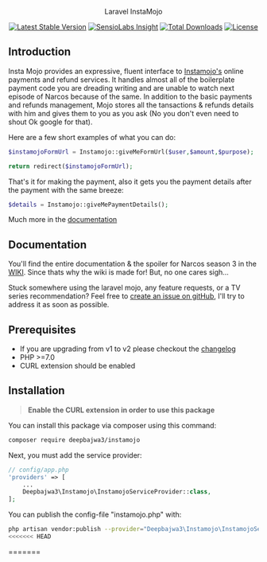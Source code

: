 <p align="center">Laravel InstaMojo</p>

<p align="center">
<a href="https://packagist.org/packages/deepbajwa3/instamojo"><img src="https://poser.pugx.org/deepbajwa3/instamojo/v/stable" alt="Latest Stable Version"></a>
<a href="https://insight.sensiolabs.com/projects/b60d453c-a67c-4079-b775-febe65ee02bc"><img src="https://img.shields.io/badge/Check-Platinum-brightgreen.svg" alt="SensioLabs Insight"></a>
<a href="https://packagist.org/packages/deepbajwa3/instamojo"><img src="https://poser.pugx.org/deepbajwa3/instamojo/downloads" alt="Total Downloads"></a>
<a href="https://packagist.org/packages/deepbajwa3/instamojo"><img src="https://poser.pugx.org/deepbajwa3/instamojo/license" alt="License"></a>
</p>

## Introduction

Insta Mojo provides an expressive, fluent interface to [Instamojo's](https://instamojo.com) online payments and refund services. It handles almost all of the boilerplate payment code you are dreading writing and are unable to watch next episode of Narcos because of the same. In addition to the basic payments and refunds management, Mojo stores all the tansactions & refunds details with him and gives them to you as you ask (No you don't even need to shout Ok google for that). 


Here are a few short examples of what you can do:
```php
$instamojoFormUrl = Instamojo::giveMeFormUrl($user,$amount,$purpose);

return redirect($instamojoFormUrl);
```
That's it for making the payment, also it gets you the payment details after the payment with the same breeze:
```php
$details = Instamojo::giveMePaymentDetails();
```

Much more in the [documentation](https://github.com/deepbajwa3/instamojo/wiki)

## Documentation
You'll find the entire documentation & the spoiler for Narcos season 3 in the [WIKI](https://github.com/deepbajwa3/instamojo/wiki).
Since thats why the wiki is made for! But, no one cares sigh...

Stuck somewhere using the laravel mojo, any feature requests, or a TV series recommendation? Feel free to [create an issue on gitHub](https://github.com/deepbajwa3/instamojo/issues), I'll try to address it as soon as possible.

## Prerequisites
- If you are upgrading from v1 to v2 please checkout the [changelog](https://github.com/deepbajwa3/instamojo/blob/master/changelog.md)
- PHP >=7.0
- CURL extension should be enabled

## Installation

> **Enable the CURL extension in order to use this package**

You can install this package via composer using this command:

```bash
composer require deepbajwa3/instamojo
```

Next, you must add the service provider:

```php
// config/app.php
'providers' => [
    ...
    Deepbajwa3\Instamojo\InstamojoServiceProvider::class,
];
```

You can publish the config-file "instamojo.php" with:
```bash
php artisan vendor:publish --provider="Deepbajwa3\Instamojo\InstamojoServiceProvider"
<<<<<<< HEAD
```
=======
```
